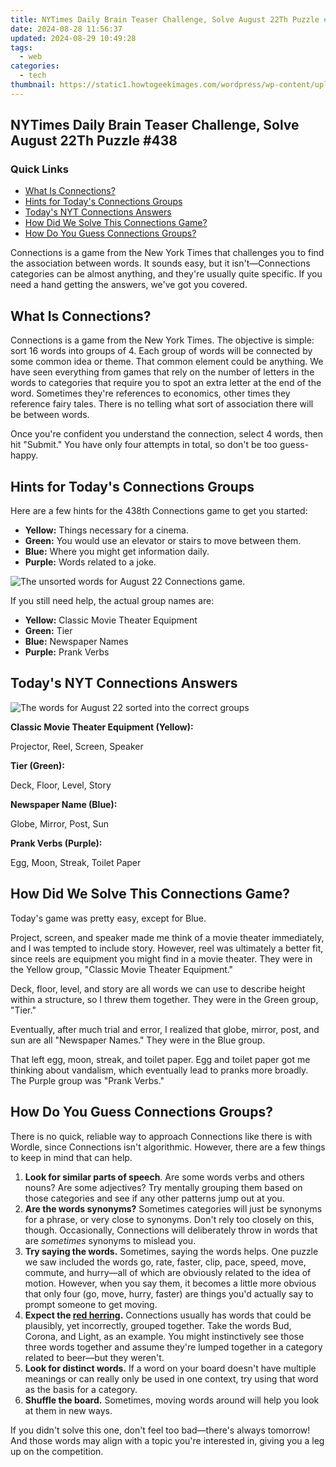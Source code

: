 ```yaml
---
title: NYTimes Daily Brain Teaser Challenge, Solve August 22Th Puzzle #438
date: 2024-08-28 11:56:37
updated: 2024-08-29 10:49:28
tags:
  - web
categories:
  - tech
thumbnail: https://static1.howtogeekimages.com/wordpress/wp-content/uploads/2024/06/nyt-connections-game-icon-on-a-phone-screen-and-several-magnifying-glasses-and-question-marks-around-it.jpg
---
```


## NYTimes Daily Brain Teaser Challenge, Solve August 22Th Puzzle #438

### Quick Links

* [What Is Connections?](https://remote-screen-capture.techidaily.com/new-in-2024-tips-for-saving-webcam-chats-effectively/)
* [Hints for Today's Connections Groups](https://youtube-video-recordings.techidaily.com/2024-approved-10-recording-tips-to-record-audio-in-high-quality/)
* [Today's NYT Connections Answers](https://extra-skills.techidaily.com/2024-approved-prioritize-quality-and-ease-the-top-12-videophones/)
* [How Did We Solve This Connections Game?](https://smart-video-creator.techidaily.com/updated-2024-approved-in-this-article-i-want-to-show-you-how-to-apply-an-effect-to-a-clip-modify-that-effect-temporarily-turn-that-effect-on-or-off-or-delet/)
* [How Do You Guess Connections Groups?](https://android-transfer.techidaily.com/in-2024-android-to-apple-how-to-transfer-photos-from-vivo-v27-pro-to-ipad-easily-drfone-by-drfone-transfer-from-android-transfer-from-android/)

 Connections is a game from the New York Times that challenges you to find the association between words. It sounds easy, but it isn't—Connections categories can be almost anything, and they're usually quite specific. If you need a hand getting the answers, we've got you covered.

##  What Is Connections?

 Connections is a game from the New York Times. The objective is simple: sort 16 words into groups of 4\. Each group of words will be connected by some common idea or theme. That common element could be anything. We have seen everything from games that rely on the number of letters in the words to categories that require you to spot an extra letter at the end of the word. Sometimes they're references to economics, other times they reference fairy tales. There is no telling what sort of association there will be between words.

 Once you're confident you understand the connection, select 4 words, then hit "Submit." You have only four attempts in total, so don't be too guess-happy.

##  Hints for Today's Connections Groups

 Here are a few hints for the 438th Connections game to get you started:

* **Yellow:** Things necessary for a cinema.
* **Green:** You would use an elevator or stairs to move between them.
* **Blue:** Where you might get information daily.
* **Purple:** Words related to a joke.

![The unsorted words for August 22 Connections game.](https://static1.howtogeekimages.com/wordpress/wp-content/uploads/2024/08/the-unsorted-words-for-august-22-connections-game.png) 

 If you still need help, the actual group names are:

* **Yellow:** Classic Movie Theater Equipment
* **Green:** Tier
* **Blue:** Newspaper Names
* **Purple:** Prank Verbs

##  Today's NYT Connections Answers

![The words for August 22 sorted into the correct groups](https://static1.howtogeekimages.com/wordpress/wp-content/uploads/2024/08/the-words-for-august-22-sorted-into-the-correct-groups.png) 

**Classic Movie Theater Equipment (Yellow):** 

 Projector, Reel, Screen, Speaker

**Tier (Green):** 

 Deck, Floor, Level, Story

**Newspaper Name (Blue):** 

 Globe, Mirror, Post, Sun

**Prank Verbs (Purple):** 

 Egg, Moon, Streak, Toilet Paper

##  How Did We Solve This Connections Game?

 Today's game was pretty easy, except for Blue. 

 Project, screen, and speaker made me think of a movie theater immediately, and I was tempted to include story. However, reel was ultimately a better fit, since reels are equipment you might find in a movie theater. They were in the Yellow group, "Classic Movie Theater Equipment." 

 Deck, floor, level, and story are all words we can use to describe height within a structure, so I threw them together. They were in the Green group, "Tier." 

 Eventually, after much trial and error, I realized that globe, mirror, post, and sun are all "Newspaper Names." They were in the Blue group. 

 That left egg, moon, streak, and toilet paper. Egg and toilet paper got me thinking about vandalism, which eventually lead to pranks more broadly. The Purple group was "Prank Verbs."

##  How Do You Guess Connections Groups?

 There is no quick, reliable way to approach Connections like there is with Wordle, since Connections isn't algorithmic. However, there are a few things to keep in mind that can help.

1. **Look for similar parts of speech**. Are some words verbs and others nouns? Are some adjectives? Try mentally grouping them based on those categories and see if any other patterns jump out at you.
2. **Are the words synonyms?** Sometimes categories will just be synonyms for a phrase, or very close to synonyms. Don't rely too closely on this, though. Occasionally, Connections will deliberately throw in words that are _sometimes_ synonyms to mislead you.
3. **Try saying the words.** Sometimes, saying the words helps. One puzzle we saw included the words go, rate, faster, clip, pace, speed, move, commute, and hurry—all of which are obviously related to the idea of motion. However, when you say them, it becomes a little more obvious that only four (go, move, hurry, faster) are things you'd actually say to prompt someone to get moving.
4. **Expect the [red herring](https://www.merriam-webster.com/dictionary/red%20herring).** Connections usually has words that could be plausibly, yet incorrectly, grouped together. Take the words Bud, Corona, and Light, as an example. You might instinctively see those three words together and assume they're lumped together in a category related to beer—but they weren't.
5. **Look for distinct words.** If a word on your board doesn't have multiple meanings or can really only be used in one context, try using that word as the basis for a category.
6. **Shuffle the board.** Sometimes, moving words around will help you look at them in new ways.

 If you didn't solve this one, don't feel too bad—there's always tomorrow! And those words may align with a topic you're interested in, giving you a leg up on the competition.

<ins class="adsbygoogle"
     style="display:block"
     data-ad-format="autorelaxed"
     data-ad-client="ca-pub-7571918770474297"
     data-ad-slot="1223367746"></ins>



<ins class="adsbygoogle"
     style="display:block"
     data-ad-client="ca-pub-7571918770474297"
     data-ad-slot="8358498916"
     data-ad-format="auto"
     data-full-width-responsive="true"></ins>

